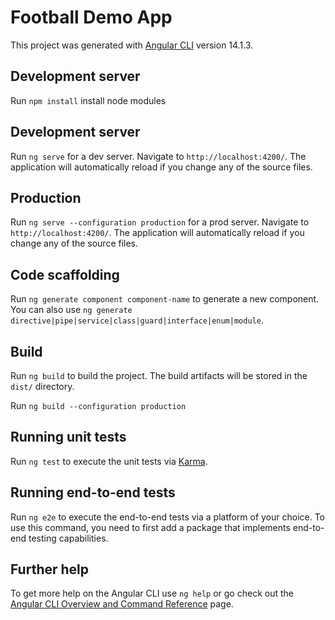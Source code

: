 # Football Demo App

This project was generated with [Angular CLI](https://github.com/angular/angular-cli) version 14.1.3.

## Development server

Run `npm install` install node modules

## Development server

Run `ng serve` for a dev server. Navigate to `http://localhost:4200/`. The application will automatically reload if you change any of the source files.

## Production

Run `ng serve --configuration production` for a prod server. Navigate to `http://localhost:4200/`. The application will automatically reload if you change any of the source files.

## Code scaffolding

Run `ng generate component component-name` to generate a new component. You can also use `ng generate directive|pipe|service|class|guard|interface|enum|module`.

## Build

Run `ng build` to build the project. The build artifacts will be stored in the `dist/` directory.

Run `ng build --configuration production`

## Running unit tests 

Run `ng test` to execute the unit tests via [Karma](https://karma-runner.github.io).

## Running end-to-end tests

Run `ng e2e` to execute the end-to-end tests via a platform of your choice. To use this command, you need to first add a package that implements end-to-end testing capabilities.

## Further help

To get more help on the Angular CLI use `ng help` or go check out the [Angular CLI Overview and Command Reference](https://angular.io/cli) page.
